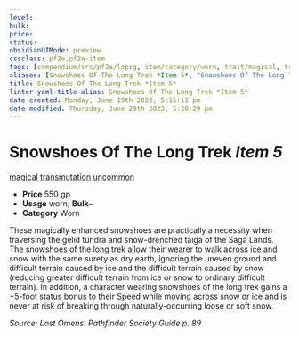 ```yaml
---
level:
bulk:
price:
status:
obsidianUIMode: preview
cssclass: pf2e,pf2e-item
tags: [compendium/src/pf2e/lopsg, item/category/worn, trait/magical, trait/transmutation, trait/uncommon]
aliases: [Snowshoes Of The Long Trek *Item 5*, "Snowshoes Of The Long Trek"]
title: Snowshoes Of The Long Trek *Item 5*
linter-yaml-title-alias: Snowshoes Of The Long Trek *Item 5*
date created: Monday, June 19th 2023, 5:15:11 pm
date modified: Thursday, June 29th 2023, 5:30:29 pm
---
```


# Snowshoes Of The Long Trek *Item 5*

[magical](rules/traits/magical.md) [transmutation](rules/traits/transmutation.md) [uncommon](rules/traits/uncommon.md)  

- **Price** 550 gp
- **Usage** worn; **Bulk**–
- **Category** Worn

These magically enhanced snowshoes are practically a necessity when traversing the gelid tundra and snow-drenched taiga of the Saga Lands. The snowshoes of the long trek allow their wearer to walk across ice and snow with the same surety as dry earth, ignoring the uneven ground and difficult terrain caused by ice and the difficult terrain caused by snow (reducing greater difficult terrain from ice or snow to ordinary difficult terrain). In addition, a character wearing snowshoes of the long trek gains a +5-foot status bonus to their Speed while moving across snow or ice and is never at risk of breaking through naturally-occurring loose or soft snow.

*Source: Lost Omens: Pathfinder Society Guide p. 89*
